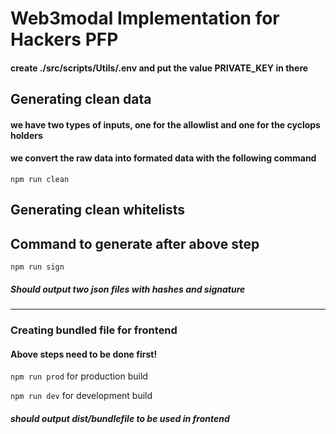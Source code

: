 # Web3modal Implementation for Hackers PFP

####  create ./src/scripts/Utils/.env and put the value PRIVATE_KEY in there 

## Generating clean data
#### we have two types of inputs, one for the allowlist and one for the cyclops holders
#### we convert the raw data into formated data with the following command
`npm run clean` 

## Generating clean whitelists

## Command to generate after above step

`npm run sign` 
 ##### Should output two json files with hashes and signature



--------------------------------------------------------------------------------------------------------------------------------------------------------------------

### Creating bundled file for frontend
#### Above steps need to be done first!

`npm run prod` for production build

`npm run dev` for development build

##### should output dist/bundlefile to be used in frontend
